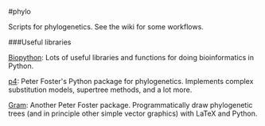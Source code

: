 #phylo

Scripts for phylogenetics. See the wiki for some workflows.

###Useful libraries

[Biopython](http://biopython.org/): Lots of useful libraries and functions for doing bioinformatics in Python.

[p4](http://p4.nhm.ac.uk): Peter Foster's Python package for phylogenetics. Implements complex substitution models, supertree methods, and a lot more.

[Gram](http://gram.nhm.ac.uk): Another Peter Foster package. Programmatically draw phylogenetic trees (and in principle other simple vector graphics) with LaTeX and Python.

